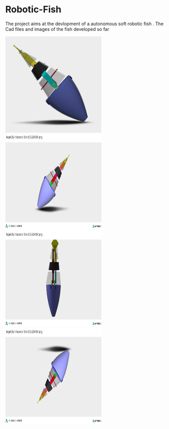 # Robotic-Fish
The project aims at the devlopment of a autonomous soft robotic fish .
The Cad files and images of the fish developed so far




<div class="row">
  <div class="column">
   <img src="https://github.com/starceees/Robotic-Fish/blob/main/tail%20fin/fish1.jpg" alt="View 1" width="300" height= "300"/>
  </div>
  <div class="column">
    <img src="https://github.com/starceees/Robotic-Fish/blob/main/tail%20fin/fish2.jpg" alt="View 2" width="300" height= "300"/>
  </div>
</div>
<div class="row">
  <div class="column">
    <img src="https://github.com/starceees/Robotic-Fish/blob/main/tail%20fin/fish3.jpg" alt="View 3" width="300" height= "300"/>
  </div>
  <div class="column">
    <img src="https://github.com/starceees/Robotic-Fish/blob/main/tail%20fin/fish4.jpg" alt="View 4" width="300" height= "300"/>
  </div>
</div>
